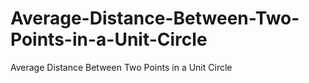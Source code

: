# Average-Distance-Between-Two-Points-in-a-Unit-Circle
Average Distance Between Two Points in a Unit Circle
